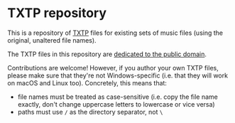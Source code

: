# TXTP repository

This is a repository of [TXTP] files
for existing sets of music files
(using the original, unaltered file names).

The TXTP files in this repository
are [dedicated to the public domain][CC0].

Contributions are welcome!
However, if you author your own TXTP files,
please make sure that they're not Windows-specific
(i.e. that they will work on macOS and Linux too).
Concretely, this means that:

* file names must be treated as case-sensitive
  (i.e. copy the file name exactly, don't change uppercase letters to lowercase or vice versa)
* paths must use `/` as the directory separator, not `\`

[TXTP]: https://github.com/kode54/vgmstream/blob/master/doc/TXTP.md
[CC0]: https://creativecommons.org/publicdomain/zero/1.0/
